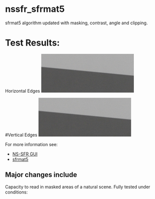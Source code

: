 # nssfr_sfrmat5
sfrmat5 algorithm updated with masking, contrast, angle and clipping.

# Test Results:
Horizontal Edges
![horizontal edge](https://github.com/danieleceUL/nssfr_sfrmat5/blob/main/test_images/h_edge.tif)

#Vertical Edges
![vertical edge](https://github.com/danieleceUL/nssfr_sfrmat5/blob/main/test_images/h_edge.tif)


For more information see:
- [NS-SFR GUI](#https://github.com/OlivervZ11/NSSFR-GUI)
- [sfrmat5](#http://burnsdigitalimaging.com/software/sfrmat/iso12233-sfrmat5/)

## Major changes include
Capacity to read in masked areas of a natural scene. Fully tested under conditions:
